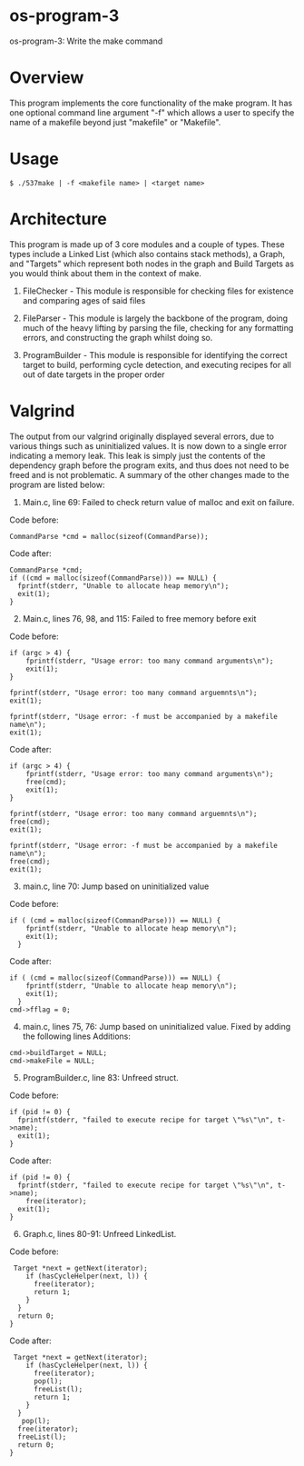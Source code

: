 # os-program-3
os-program-3: Write the make command

# Overview
This program implements the core functionality of the make program. It has one optional command line argument "-f" which allows a user to specify the name of a makefile beyond just "makefile" or "Makefile".

# Usage
```
$ ./537make | -f <makefile name> | <target name>
```

# Architecture
This program is made up of 3 core modules and a couple of types. These types include a Linked List (which also contains stack methods), a Graph, and "Targets" which represent both nodes in the graph and Build Targets as you would think about them in the context of make.

1. FileChecker - This module is responsible for checking files for existence and comparing ages of said files

2. FileParser - This module is largely the backbone of the program, doing much of the heavy lifting by parsing the file, checking for any formatting errors, and constructing the graph whilst doing so.

3. ProgramBuilder - This module is responsible for identifying the correct target to build, performing cycle detection, and executing recipes for all out of date targets in the proper order

# Valgrind
The output from our valgrind originally displayed several errors, due to various things such as uninitialized values. It is now down to a single error indicating a memory leak. This leak is simply just the contents of the dependency graph before the program exits, and thus does not need to be freed and is not problematic. A summary of the other changes made to the program are listed below: 

1. Main.c, line 69: Failed to check return value of malloc and exit on failure.

Code before: 
```
CommandParse *cmd = malloc(sizeof(CommandParse));
```

Code after:
```
CommandParse *cmd;
if ((cmd = malloc(sizeof(CommandParse))) == NULL) {
  fprintf(stderr, "Unable to allocate heap memory\n");
  exit(1);
}
```
2. Main.c, lines 76, 98, and 115: Failed to free memory before exit

Code before: 
```
if (argc > 4) {
    fprintf(stderr, "Usage error: too many command arguments\n");
    exit(1);
}
```
```
fprintf(stderr, "Usage error: too many command arguemnts\n");
exit(1);
```
```
fprintf(stderr, "Usage error: -f must be accompanied by a makefile name\n");
exit(1);
```

Code after:
```
if (argc > 4) {
    fprintf(stderr, "Usage error: too many command arguments\n");
    free(cmd);
    exit(1);
}
```
```
fprintf(stderr, "Usage error: too many command arguemnts\n");
free(cmd);
exit(1);
```
```
fprintf(stderr, "Usage error: -f must be accompanied by a makefile name\n");
free(cmd);
exit(1);
```

3. main.c, line 70: Jump based on uninitialized value

Code before:
```
if ( (cmd = malloc(sizeof(CommandParse))) == NULL) {
    fprintf(stderr, "Unable to allocate heap memory\n");
    exit(1);
  }
```

Code after:
```
if ( (cmd = malloc(sizeof(CommandParse))) == NULL) {
    fprintf(stderr, "Unable to allocate heap memory\n");
    exit(1);
  }
cmd->fflag = 0;
```

4. main.c, lines 75, 76: Jump based on uninitialized value. Fixed by adding the following lines
Additions:
```
cmd->buildTarget = NULL;
cmd->makeFile = NULL;
```

5. ProgramBuilder.c, line 83: Unfreed struct.

Code before: 
```
if (pid != 0) {
  fprintf(stderr, "failed to execute recipe for target \"%s\"\n", t->name);
  exit(1);
}
```

Code after:
```
if (pid != 0) {
  fprintf(stderr, "failed to execute recipe for target \"%s\"\n", t->name);
	free(iterator);
  exit(1);
}
```

6. Graph.c, lines 80-91: Unfreed LinkedList.

Code before:
```
 Target *next = getNext(iterator);
    if (hasCycleHelper(next, l)) {
      free(iterator);
      return 1;
    }
  }
  return 0;  
}
```

Code after:
```
 Target *next = getNext(iterator);
    if (hasCycleHelper(next, l)) {
      free(iterator);
      pop(l);
      freeList(l);
      return 1;
    }
  }
   pop(l);
  free(iterator);
  freeList(l);
  return 0;  
}
```